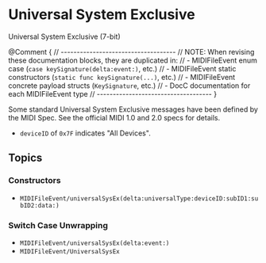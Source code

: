 # Universal System Exclusive

Universal System Exclusive (7-bit)

@Comment {
    // ------------------------------------
    // NOTE: When revising these documentation blocks, they are duplicated in:
    //   - MIDIFileEvent enum case (`case keySignature(delta:event:)`, etc.)
    //   - MIDIFileEvent static constructors (`static func keySignature(...)`, etc.)
    //   - MIDIFileEvent concrete payload structs (`KeySignature`, etc.)
    //   - DocC documentation for each MIDIFileEvent type
    // ------------------------------------
}

Some standard Universal System Exclusive messages have been defined by the MIDI Spec. See the official MIDI 1.0 and 2.0 specs for details.

- `deviceID` of `0x7F` indicates "All Devices".

## Topics

### Constructors

- ``MIDIFileEvent/universalSysEx(delta:universalType:deviceID:subID1:subID2:data:)``

### Switch Case Unwrapping

- ``MIDIFileEvent/universalSysEx(delta:event:)``
- ``MIDIFileEvent/UniversalSysEx``
